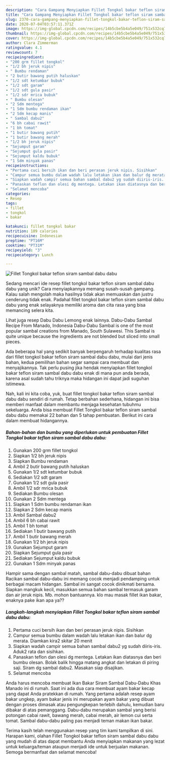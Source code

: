 ```yaml
---
description: "Cara Gampang Menyiapkan Fillet Tongkol bakar teflon siram sambal dabu dabu yang Sempurna"
title: "Cara Gampang Menyiapkan Fillet Tongkol bakar teflon siram sambal dabu dabu yang Sempurna"
slug: 2370-cara-gampang-menyiapkan-fillet-tongkol-bakar-teflon-siram-sambal-dabu-dabu-yang-sempurna
date: 2020-07-04T03:57:11.371Z
image: https://img-global.cpcdn.com/recipes/14b5cbe5b4a5e049/751x532cq70/fillet-tongkol-bakar-teflon-siram-sambal-dabu-dabu-foto-resep-utama.jpg
thumbnail: https://img-global.cpcdn.com/recipes/14b5cbe5b4a5e049/751x532cq70/fillet-tongkol-bakar-teflon-siram-sambal-dabu-dabu-foto-resep-utama.jpg
cover: https://img-global.cpcdn.com/recipes/14b5cbe5b4a5e049/751x532cq70/fillet-tongkol-bakar-teflon-siram-sambal-dabu-dabu-foto-resep-utama.jpg
author: Clara Zimmerman
ratingvalue: 4.1
reviewcount: 7
recipeingredient:
- "200 grm fillet tongkol"
- "1/2 bh jeruk nipis"
- " Bumbu rendaman"
- "2 butir bawang putih haluskan"
- "1/2 sdt ketumbar bubuk"
- "1/2 sdt garam"
- "1/2 sdt gula pasir"
- "1/2 sdr mrica bubuk"
- " Bumbu olesan"
- "2 Sdm mentega"
- "1 Sdm bumbu rendaman ikan"
- "2 Sdm kecap manis"
- " Sambal dabu2"
- "6 bh cabai rawit"
- "1 bh tomat"
- "1 butir bawang putih"
- "1 butir bawang merah"
- "1/2 bh jeruk nipis"
- "Sejumput garam"
- "Sejumput gula pasir"
- "Sejumput kaldu bubuk"
- "1 Sdm minyak panas"
recipeinstructions:
- "Pertama cuci bersih ikan dan beri perasan jeruk nipis. Sisihkan"
- "Campur semua bumbu dalam wadah lalu letakan ikan dan balur dg merata. Diamkan kira2 skitar 20 menit"
- "Siapkan wadah campir semua bahan sambal dabu2 yg sudah diiris-iris. Aduk2 rata dan sisihkan."
- "Panaskan teflon dan olesi dg mentega. Letakan ikan diatasnya dan beri bumbu olesan. Bolak balik hingga matang angkat dan letakan di piring saji. Siram dg sambal dabu2. Masakan siap disajikan."
- "Selamat mencoba"
categories:
- Resep
tags:
- fillet
- tongkol
- bakar

katakunci: fillet tongkol bakar 
nutrition: 189 calories
recipecuisine: Indonesian
preptime: "PT16M"
cooktime: "PT31M"
recipeyield: "3"
recipecategory: Lunch

---
```



![Fillet Tongkol bakar teflon siram sambal dabu dabu](https://img-global.cpcdn.com/recipes/14b5cbe5b4a5e049/751x532cq70/fillet-tongkol-bakar-teflon-siram-sambal-dabu-dabu-foto-resep-utama.jpg)

Sedang mencari ide resep fillet tongkol bakar teflon siram sambal dabu dabu yang unik? Cara menyiapkannya memang susah-susah gampang. Kalau salah mengolah maka hasilnya tidak akan memuaskan dan justru cenderung tidak enak. Padahal fillet tongkol bakar teflon siram sambal dabu dabu yang enak selayaknya memiliki aroma dan cita rasa yang bisa memancing selera kita.

Lihat juga resep Dabu Dabu Lemong enak lainnya. Dabu-Dabu Sambal Recipe From Manado, Indonesia Dabu-Dabu Sambal is one of the most popular sambal creations from Manado, South Sulawesi. This Sambal is quite unique because the ingredients are not blended but sliced into small pieces.

Ada beberapa hal yang sedikit banyak berpengaruh terhadap kualitas rasa dari fillet tongkol bakar teflon siram sambal dabu dabu, mulai dari jenis bahan, kedua pemilihan bahan segar sampai cara membuat dan menyajikannya. Tak perlu pusing jika hendak menyiapkan fillet tongkol bakar teflon siram sambal dabu dabu enak di mana pun anda berada, karena asal sudah tahu triknya maka hidangan ini dapat jadi suguhan istimewa.


Nah, kali ini kita coba, yuk, buat fillet tongkol bakar teflon siram sambal dabu dabu sendiri di rumah. Tetap berbahan sederhana, hidangan ini bisa memberi manfaat dalam membantu menjaga kesehatan tubuhmu sekeluarga. Anda bisa membuat Fillet Tongkol bakar teflon siram sambal dabu dabu memakai 22 bahan dan 5 tahap pembuatan. Berikut ini cara dalam membuat hidangannya.

<!--inarticleads1-->

##### Bahan-bahan dan bumbu yang diperlukan untuk pembuatan Fillet Tongkol bakar teflon siram sambal dabu dabu:

1. Gunakan 200 grm fillet tongkol
1. Siapkan 1/2 bh jeruk nipis
1. Siapkan  Bumbu rendaman
1. Ambil 2 butir bawang putih haluskan
1. Gunakan 1/2 sdt ketumbar bubuk
1. Sediakan 1/2 sdt garam
1. Gunakan 1/2 sdt gula pasir
1. Ambil 1/2 sdr mrica bubuk
1. Sediakan  Bumbu olesan
1. Gunakan 2 Sdm mentega
1. Siapkan 1 Sdm bumbu rendaman ikan
1. Siapkan 2 Sdm kecap manis
1. Ambil  Sambal dabu2
1. Ambil 6 bh cabai rawit
1. Ambil 1 bh tomat
1. Sediakan 1 butir bawang putih
1. Ambil 1 butir bawang merah
1. Gunakan 1/2 bh jeruk nipis
1. Gunakan Sejumput garam
1. Siapkan Sejumput gula pasir
1. Sediakan Sejumput kaldu bubuk
1. Gunakan 1 Sdm minyak panas


Hampir sama dengan sambal matah, sambal dabu-dabu dibuat bahan Racikan sambal dabu-dabu ini memang cocok menjadi pendamping untuk berbagai macam hidangan. Sambal ini sangat cocok dinikmati bersama. Siapkan mangkuk kecil, masukkan semua bahan sambal termasuk garam dan air jeruk nipis. Mb. mohon bantuannya. klo mau masak fillet ikan bakar, enaknya pake ikan apa ya?? 

<!--inarticleads2-->

##### Langkah-langkah menyiapkan Fillet Tongkol bakar teflon siram sambal dabu dabu:

1. Pertama cuci bersih ikan dan beri perasan jeruk nipis. Sisihkan
1. Campur semua bumbu dalam wadah lalu letakan ikan dan balur dg merata. Diamkan kira2 skitar 20 menit
1. Siapkan wadah campir semua bahan sambal dabu2 yg sudah diiris-iris. Aduk2 rata dan sisihkan.
1. Panaskan teflon dan olesi dg mentega. Letakan ikan diatasnya dan beri bumbu olesan. Bolak balik hingga matang angkat dan letakan di piring saji. Siram dg sambal dabu2. Masakan siap disajikan.
1. Selamat mencoba


Anda harus mencoba membuat Ikan Bakar Siram Sambal Dabu-Dabu Khas Manado ini di rumah. Saat ini ada dua cara membuat ayam bakar kecap yang dapat Anda pratekkan di rumah. Yang pertama adalah resep ayam bakar ungkep, ayam bakar jenis ini merupakan ayam bakar yang dibuat dengan proses dimasak atau pengungkepan terlebih dahulu, kemudian baru dibakar di atas pemanggang. Dabu-dabu merupakan sambal yang berisi potongan cabai rawit, bawang merah, cabai merah, air lemon cui serta tomat. Sambal dabu-dabu paling pas menjadi teman makan ikan bakar. 

Terima kasih telah menggunakan resep yang tim kami tampilkan di sini. Harapan kami, olahan Fillet Tongkol bakar teflon siram sambal dabu dabu yang mudah di atas dapat membantu Anda menyiapkan makanan yang lezat untuk keluarga/teman ataupun menjadi ide untuk berjualan makanan. Semoga bermanfaat dan selamat mencoba!
